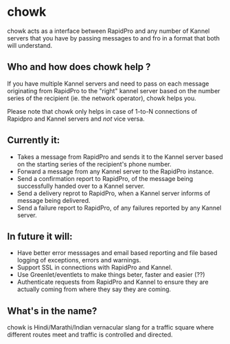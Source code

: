 chowk
=====

chowk acts as a interface between RapidPro and any number of Kannel servers that you have by
passing messages to and fro in a format that both will understand.


Who and how does chowk help ?
----------------
If you have multiple Kannel servers and need to pass on each message originating from RapidPro
to the "right" kannel server based on the number series of the recipient (ie. the network operator),
chowk helps you.

Please note that chowk only helps in case of 1-to-N connections of Rapidpro and Kannel servers and *not* vice versa.

Currently it:
-------------

* Takes a message from RapidPro and sends it to the Kannel server based on the starting series of the recipient's phone number.
* Forward a message from any Kannel server to the RapidPro instance.
* Send a confirmation report to RapidPro, of the message being successfully handed over to a Kannel server.
* Send a delivery reprot to RapidPro, when a Kannel server informs of message being delivered.
* Send a failure report to RapidPro, of any failures reported by any Kannel server.


In future it will:
------------------
* Have better error messsages and email based reporting and file based logging of exceptions, errors and warnings.
* Support SSL in connections with RapidPro and Kannel.
* Use Greenlet/eventlets to make things beter, faster and easier (??)
* Authenticate requests from RapidPro and Kannel to ensure they are actually coming from where they say they are coming.

What's in the name?
--------------------

chowk is Hindi/Marathi/Indian vernacular slang for a traffic square where different routes meet and traffic is controlled and directed.
